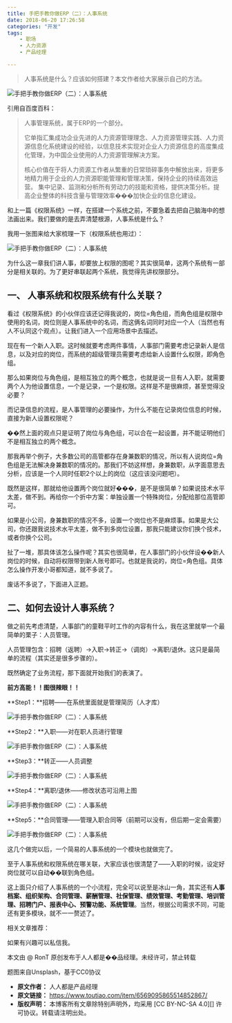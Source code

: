 ```yaml
---
title: 手把手教你做ERP（二）：人事系统
date: 2018-06-20 17:26:58
categories: "开发"
tags:
	- 职场
	- 人力资源
	- 产品经理

---
```


> 人事系统是什么？应该如何搭建？本文作者给大家展示自己的方法。

![手把手教你做ERP（二）：人事系统][ERP]

引用自百度百科：

> 人事管理系统，属于ERP的一个部分。
> 
> 它单指汇集成功企业先进的人力资源管理理念、人力资源管理实践、人力资源信息化系统建设的经验，以信息技术实现对企业人力资源信息的高度集成化管理，为中国企业使用的人力资源管理解决方案。
> 
> 核心价值在于将人力资源工作者从繁重的日常琐碎事务中解放出来，将更多地精力用于企业的人力资源职能管理和管理决策，保持企业的持续高效运营。 集中记录、监测和分析所有劳动力的技能和资格，提供决策分析。提高企业整体的科技含量与管理效率���加快企业的信息化建设。

和上一篇《权限系统》一样，在搭建一个系统之前，不要急着去把自己脑海中的想法画出来。我们要做的是去弄清楚根源，人事系统是什么？

我用一张图来给大家梳理一下（权限系统也用过）：

![手把手教你做ERP（二）：人事系统][ERP 1]

为什么这一章我们讲人事，却要放上权限的图呢？其实很简单，这两个系统有一部分是相关联的。为了更好串联起两个系统，我觉得先讲权限部分。

## 一、 人事系统和权限系统有什么关联？ ##

看过《权限系统》的小伙伴应该还记得我说的，岗位=角色组，而角色组是权限中使用的名词，岗位则是人事系统中的名词，而这俩名词同时对应一个人（当然也有人不认同这个观点）。让我们进入一个应用场景中去描述。

现在有一个新人入职。这时候就要考虑两件事情，人事部门需要考虑记录新人是信息，以及对应的岗位，而系统的超级管理员需要考虑给新人设置什么权限，即角色组。

那么如果岗位与角色组，是相互独立的两个概念，也就是说一旦有人入职，就需要两个人为他设置信息，一个是记录，一个是权限。这样是不是很麻烦，甚至觉得没必要？

而记录信息的流程，是人事管理的必要操作，为什么不能在记录岗位信息的时候，直接为新人设置权限呢？

��然上面的观点只是证明了岗位与角色组，可以合在一起设置，并不能证明他们不是相互独立的两个概念。

那我再举个例子，大多数公司的高管都存在身兼数职的情况，所以有人说岗位=角色组是无法解决身兼数职的情况的。那我们不妨这样想，身兼数职，从字面意思去分析，应该是一个人同时任职2个以上的岗位（这应该没问题吧）。

既然是这样，那就给他设置两个岗位就好���，是不是很简单？如果说技术水平太差，做不到。再给你一个折中方案：单独设置一个特殊岗位，分配给那位高管即可。

如果是小公司，身兼数职的情况不多，设置一个岗位也不是麻烦事。如果是大公司，你还跟我说技术水平太差，做不到多岗位设置，那我只能建议你们换个技术，或者你换个公司。

扯了一堆，那具体该怎么操作呢？其实也很简单，在人事部门的小伙伴设��新人岗位的时候，自动将权限带到新人账号即可。也就是我说的，岗位=角色组。具体怎么操作开发小哥都知道，就不多说了。

废话不多说了，下面进入正题。

## 二、如何去设计人事系统？ ##

做之前先考虑清楚，人事部门的童鞋平时工作的内容有什么，我在这里就举一个最简单的栗子：人员管理。

人员管理包含：招聘（返聘）→入职→转正→（调岗）→离职/退休。这只是最简单的流程（其实还是很多步骤的）。

既然确定了业务流程，那下面就开始我们的表演了。

**前方高能！！图很辣眼！！**

**Step1：**招聘——在系统里面就是管理简历（人才库）

![手把手教你做ERP（二）：人事系统][ERP 2]

**Step2：**入职——对在职人员进行管理

![手把手教你做ERP（二）：人事系统][ERP 3]

**Step3：**转正——人员调整

![手把手教你做ERP（二）：人事系统][ERP 4]

**Step4：**离职/退休——修改状态可沿用上图

![手把手教你做ERP（二）：人事系统][ERP 5]

**Step5：**合同管理——管理入职合同等（前期可以没有，但后期一定会需要）

![手把手教你做ERP（二）：人事系统][ERP 6]

这几个做完以后，一个简易的人事系统的一个模块也就做完了。

至于人事系统和权限系统在哪关联，大家应该也很清楚了——入职的时候，设定好岗位就可以自动��联到角色组。

这上面只介绍了人事系统的一个小流程，完全可以说至是冰山一角，其实还有**人事档案、组织架构、合同管理、薪酬管理、社保管理、绩效管理、考勤管理、培训管理、招聘门户、报表中心、预警功能、系统管理**。当然，根据公司需求不同，可能还有更多模块，就不一一赘述了。

相关文章推荐：

如果有兴趣可以私信我。

本文由 @ RonT 原创发布于人人都是��品经理。未经许可，禁止转载

题图来自Unsplash，基于CC0协议


[ERP]: /pro/os/crawler/YMAR-Z3B2-UZ2E.jpg
[ERP 1]: /pro/os/crawler/IFR2-IZNI-BQUJ.jpg
[ERP 2]: /pro/os/crawler/AAZN-VIUV-AQ32.jpg
[ERP 3]: /pro/os/crawler/AUZI-Z2JB-6FQU.jpg
[ERP 4]: /pro/os/crawler/ZRFY-FNNA-AJYZ.jpg
[ERP 5]: http://p9.pstatp.com/large/pgc-image/1529486818018bfc57c2017
[ERP 6]: /pro/os/crawler/MFUM-BZBQ-UEAJ.jpg
 *  **原文作者：** 人人都是产品经理
 *  **原文链接：** https://www.toutiao.com/item/6569095865514852867/
 *  **版权声明：** 本博客所有文章除特别声明外，均采用 [CC BY-NC-SA 4.0][] 许可协议。转载请注明出处。